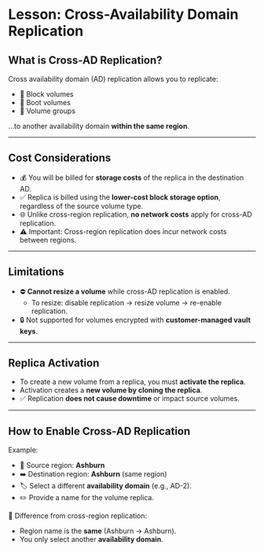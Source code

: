 # Lesson: Cross-Availability Domain Replication

## What is Cross-AD Replication?
Cross availability domain (AD) replication allows you to replicate:  
- 🔹 Block volumes  
- 🔹 Boot volumes  
- 🔹 Volume groups  

…to another availability domain **within the same region**.

---

## Cost Considerations
- 💰 You will be billed for **storage costs** of the replica in the destination AD.  
- ✅ Replica is billed using the **lower-cost block storage option**, regardless of the source volume type.  
- 🌐 Unlike cross-region replication, **no network costs** apply for cross-AD replication.  
- ⚠️ Important: Cross-region replication does incur network costs between regions.

---

## Limitations
- ⛔ **Cannot resize a volume** while cross-AD replication is enabled.  
  - To resize: disable replication → resize volume → re-enable replication.  
- 🔒 Not supported for volumes encrypted with **customer-managed vault keys**.  

---

## Replica Activation
- To create a new volume from a replica, you must **activate the replica**.  
- Activation creates a **new volume by cloning the replica**.  
- ✅ Replication **does not cause downtime** or impact source volumes.

---

## How to Enable Cross-AD Replication
Example:  
- 📍 Source region: **Ashburn**  
- ➡️ Destination region: **Ashburn** (same region)  
- 🏷️ Select a different **availability domain** (e.g., AD-2).  
- ✏️ Provide a name for the volume replica.  

📌 Difference from cross-region replication:  
- Region name is the **same** (Ashburn → Ashburn).  
- You only select another **availability domain**.
